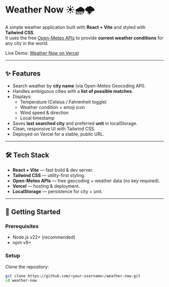 # Weather Now ☀️🌧️🌩️

A simple weather application built with **React + Vite** and styled with **Tailwind CSS**.  
It uses the free [Open-Meteo APIs](https://open-meteo.com/) to provide **current weather conditions** for any city in the world.

Live Demo: [Weather Now on Vercel](https://weather-now-one-theta.vercel.app/)

---

## ✨ Features
- Search weather by **city name** (via Open-Meteo Geocoding API).
- Handles ambiguous cities with a **list of possible matches**.
- Displays:
  - Temperature (Celsius / Fahrenheit toggle)
  - Weather condition + emoji icon
  - Wind speed & direction
  - Local timestamp
- Saves **last searched city** and preferred **unit** in localStorage.
- Clean, responsive UI with Tailwind CSS.
- Deployed on Vercel for a stable, public URL.

---

## 🛠️ Tech Stack
- **React + Vite** — fast build & dev server.
- **Tailwind CSS** — utility-first styling.
- **Open-Meteo APIs** — free geocoding + weather data (no key required).
- **Vercel** — hosting & deployment.
- **LocalStorage** — persistence for city + unit.

---

## 🚀 Getting Started

### Prerequisites
- Node.js v22+ (recommended)  
- npm v9+

### Setup
Clone the repository:
```bash
git clone https://github.com/<your-username>/weather-now.git
cd weather-now
